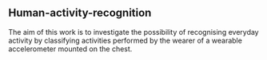 ## Human-activity-recognition
The aim of this work is to investigate the possibility of recognising everyday activity by classifying activities performed by the wearer of a wearable accelerometer mounted on the chest.
